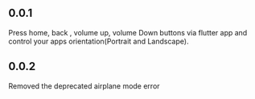 ## 0.0.1

Press home, back , volume up, volume Down buttons via flutter app and control your apps orientation(Portrait and Landscape).

## 0.0.2

Removed the deprecated airplane mode error